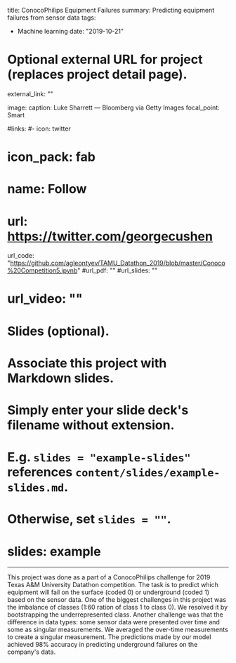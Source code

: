 title: ConocoPhilips Equipment Failures 
summary: Predicting equipment failures from sensor data
tags:
- Machine learning
date: "2019-10-21"

# Optional external URL for project (replaces project detail page).
external_link: ""

image:
  caption: Luke Sharrett — Bloomberg via Getty Images
  focal_point: Smart

#links:
#- icon: twitter
#  icon_pack: fab
#  name: Follow
#  url: https://twitter.com/georgecushen
url_code: "https://github.com/agleontyev/TAMU_Datathon_2019/blob/master/Conoco%20Competition5.ipynb"
#url_pdf: ""
#url_slides: ""
# url_video: ""

# Slides (optional).
#   Associate this project with Markdown slides.
#   Simply enter your slide deck's filename without extension.
#   E.g. `slides = "example-slides"` references `content/slides/example-slides.md`.
#   Otherwise, set `slides = ""`.
# slides: example
---
This project was done as a part of a ConocoPhilips challenge for 2019 Texas A&M University Datathon competition. The task is to predict which equipment  will fail on the surface (coded 0) or underground (coded 1) based on the sensor data. 
One of the biggest challenges in this project was the imbalance of classes (1:60 ration of class 1 to class 0). We resolved it by bootstrapping the underrepresented class.
Another challenge was that the difference in data types: some sensor data were presented over time and some as singular measurements. We averaged the over-time measurements to create a singular measurement.
The predictions made by our model achieved 98% accuracy in predicting underground failures on the company's data.
